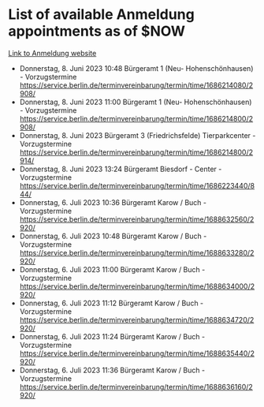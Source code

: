 # List of available Anmeldung appointments as of $NOW
[Link to Anmeldung website](https://service.berlin.de/terminvereinbarung/termin/tag.php?termin=1&anliegen[]=120686&dienstleisterlist=122210,122217,327316,122219,327312,122227,327314,122231,327346,122243,327348,122254,122252,329742,122260,329745,122262,329748,122271,327278,122273,327274,122277,327276,330436,122280,327294,122282,327290,122284,327292,122291,327270,122285,327266,122286,327264,122296,327268,150230,329760,122297,327286,122294,327284,122312,329763,122314,329775,122304,327330,122311,327334,122309,327332,317869,122281,327352,122279,329772,122283,122276,327324,122274,327326,122267,329766,122246,327318,122251,327320,122257,327322,122208,327298,122226,327300&herkunft=http%3A%2F%2Fservice.berlin.de%2Fdienstleistung%2F120686%2F)
- Donnerstag, 8. Juni 2023 10:48 Bürgeramt 1 (Neu- Hohenschönhausen) - Vorzugstermine https://service.berlin.de/terminvereinbarung/termin/time/1686214080/2908/
- Donnerstag, 8. Juni 2023 11:00 Bürgeramt 1 (Neu- Hohenschönhausen) - Vorzugstermine https://service.berlin.de/terminvereinbarung/termin/time/1686214800/2908/
- Donnerstag, 8. Juni 2023  Bürgeramt 3 (Friedrichsfelde) Tierparkcenter - Vorzugstermine https://service.berlin.de/terminvereinbarung/termin/time/1686214800/2914/
- Donnerstag, 8. Juni 2023 13:24 Bürgeramt Biesdorf - Center - Vorzugstermine https://service.berlin.de/terminvereinbarung/termin/time/1686223440/844/
- Donnerstag, 6. Juli 2023 10:36 Bürgeramt Karow / Buch - Vorzugstermine https://service.berlin.de/terminvereinbarung/termin/time/1688632560/2920/
- Donnerstag, 6. Juli 2023 10:48 Bürgeramt Karow / Buch - Vorzugstermine https://service.berlin.de/terminvereinbarung/termin/time/1688633280/2920/
- Donnerstag, 6. Juli 2023 11:00 Bürgeramt Karow / Buch - Vorzugstermine https://service.berlin.de/terminvereinbarung/termin/time/1688634000/2920/
- Donnerstag, 6. Juli 2023 11:12 Bürgeramt Karow / Buch - Vorzugstermine https://service.berlin.de/terminvereinbarung/termin/time/1688634720/2920/
- Donnerstag, 6. Juli 2023 11:24 Bürgeramt Karow / Buch - Vorzugstermine https://service.berlin.de/terminvereinbarung/termin/time/1688635440/2920/
- Donnerstag, 6. Juli 2023 11:36 Bürgeramt Karow / Buch - Vorzugstermine https://service.berlin.de/terminvereinbarung/termin/time/1688636160/2920/
